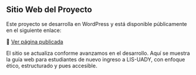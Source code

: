 ##  Sitio Web del Proyecto

Este proyecto se desarrolla en WordPress y está disponible públicamente en el siguiente enlace:

🔗 [Ver página publicada](https://guiaparauady.wordpress.com)

El sitio se actualiza conforme avanzamos en el desarrollo. Aquí se muestra la guía web para estudiantes de nuevo ingreso a LIS-UADY, con enfoque ético, estructurado y pues accesible.

